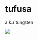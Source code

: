 # tufusa
a.k.a tungsten

![](https://github-readme-stats.vercel.app/api/top-langs/?username=tufusa&count_private=true&layout=compact&langs_count=20&theme=github_dark)
